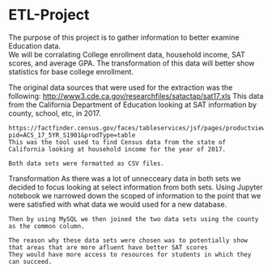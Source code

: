 # ETL-Project
The purpose of this project is to gather information to better examine Education data.  
We will be corralating College enrollment data, household income, SAT scores, and average GPA.
The transformation of this data will better show statistics for base college enrollment.

The original data sources that were used for the extraction was the following:
    http://www3.cde.ca.gov/researchfiles/satactap/sat17.xls
    This data from the California Department of Education looking at SAT information by county, school, etc, in 2017.
    
    https://factfinder.census.gov/faces/tableservices/jsf/pages/productview.xhtml?pid=ACS_17_5YR_S1901&prodType=table
    This was the tool used to find Census data from the state of California looking at household income for the year of 2017.
    
    Both data sets were formatted as CSV files.
    
 Transformation
    As there was a lot of unnecceary data in both sets we decided to focus looking at select information from both sets.
    Using Jupyter notebook we narrowed down the scoped of information to the point that we were satisfied with what data we
    would used for a new database.
    
    Then by using MySQL we then joined the two data sets using the county as the common column.
    
    The reason why these data sets were chosen was to potentially show that areas that are more afluent have better SAT scores
    They would have more access to resources for students in which they can succeed.
